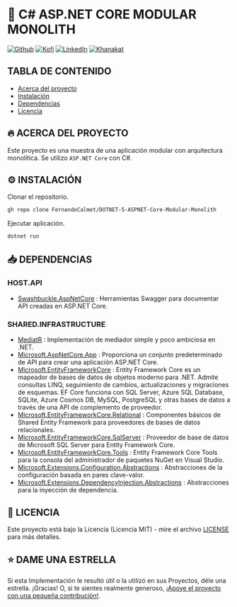 # 🦄 C# ASP.NET CORE MODULAR MONOLITH

[![Github][github-shield]][github-url]
[![Kofi][kofi-shield]][kofi-url]
[![LinkedIn][linkedin-shield]][linkedin-url]
[![Khanakat][khanakat-shield]][khanakat-url]

## TABLA DE CONTENIDO

* [Acerca del proyecto](#acerca-del-proyecto)
* [Instalación](#instalación)
* [Dependencias](#dependencias)
* [Licencia](#licencia)

## 🔥 ACERCA DEL PROYECTO

Este proyecto es una muestra de una aplicación modular con arquitectura monolítica. Se utilizo ``ASP.NET Core`` con C#.

## ⚙️ INSTALACIÓN

Clonar el repositorio.

```bash
gh repo clone FernandoCalmet/DOTNET-5-ASPNET-Core-Modular-Monolith
```

Ejecutar aplicación.

```bash
dotnet run
```

## 📥 DEPENDENCIAS

### HOST.API

- [Swashbuckle.AspNetCore](https://www.nuget.org/packages/Swashbuckle.AspNetCore/) : Herramientas Swagger para documentar API creadas en ASP.NET Core.

### SHARED.INFRASTRUCTURE

- [MediatR](https://www.nuget.org/packages/MediatR/) : Implementación de mediador simple y poco ambiciosa en .NET.
- [Microsoft.AspNetCore.App](https://www.nuget.org/packages/Microsoft.AspNetCore.App/) : Proporciona un conjunto predeterminado de API para crear una aplicación ASP.NET Core.
- [Microsoft.EntityFrameworkCore](https://www.nuget.org/packages/Microsoft.EntityFrameworkCore/) : Entity Framework Core es un mapeador de bases de datos de objetos moderno para .NET. Admite consultas LINQ, seguimiento de cambios, actualizaciones y migraciones de esquemas. EF Core funciona con SQL Server, Azure SQL Database, SQLite, Azure Cosmos DB, MySQL, PostgreSQL y otras bases de datos a través de una API de complemento de proveedor.
- [Microsoft.EntityFrameworkCore.Relational](https://www.nuget.org/packages/Microsoft.EntityFrameworkCore.Relational/) : Componentes básicos de Shared Entity Framework para proveedores de bases de datos relacionales.
- [Microsoft.EntityFrameworkCore.SqlServer](https://www.nuget.org/packages/Microsoft.EntityFrameworkCore.SqlServer/) : Proveedor de base de datos de Microsoft SQL Server para Entity Framework Core.
- [Microsoft.EntityFrameworkCore.Tools](https://www.nuget.org/packages/Microsoft.EntityFrameworkCore.Tools/) : Entity Framework Core Tools para la consola del administrador de paquetes NuGet en Visual Studio.
- [Microsoft.Extensions.Configuration.Abstractions](https://www.nuget.org/packages/Microsoft.Extensions.Configuration.Abstractions/) : Abstracciones de la configuración basada en pares clave-valor.
- [Microsoft.Extensions.DependencyInjection.Abstractions](https://www.nuget.org/packages/Microsoft.Extensions.DependencyInjection.Abstractions/) : Abstracciones para la inyección de dependencia.

## 📄 LICENCIA

Este proyecto está bajo la Licencia (Licencia MIT) - mire el archivo [LICENSE](LICENSE) para más detalles.

## ⭐️ DAME UNA ESTRELLA

Si esta Implementación le resultó útil o la utilizó en sus Proyectos, déle una estrella. ¡Gracias! O, si te sientes realmente generoso, [¡Apoye el proyecto con una pequeña contribución!](https://ko-fi.com/fernandocalmet).

<!--- reference style links --->
[github-shield]: https://img.shields.io/badge/-@fernandocalmet-%23181717?style=flat-square&logo=github
[github-url]: https://github.com/fernandocalmet
[kofi-shield]: https://img.shields.io/badge/-@fernandocalmet-%231DA1F2?style=flat-square&logo=kofi&logoColor=ff5f5f
[kofi-url]: https://ko-fi.com/fernandocalmet
[linkedin-shield]: https://img.shields.io/badge/-fernandocalmet-blue?style=flat-square&logo=Linkedin&logoColor=white&link=https://www.linkedin.com/in/fernandocalmet
[linkedin-url]: https://www.linkedin.com/in/fernandocalmet
[khanakat-shield]: https://img.shields.io/badge/khanakat.com-brightgreen?style=flat-square
[khanakat-url]: https://khanakat.com